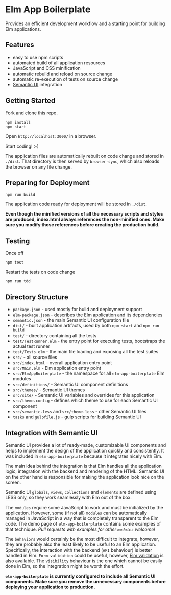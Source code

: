 # Elm App Boilerplate

Provides an efficient development workflow and a starting point for building Elm applications.

## Features

- easy to use npm scripts
- automated build of all application resources
- JavaScript and CSS minification
- automatic rebuild and reload on source change
- automatic re-execution of tests on source change
- [Semantic UI](http://semantic-ui.com/) integration

## Getting Started

Fork and clone this repo.

```
npm install
npm start
```

Open `http://localhost:3000/` in a browser.

Start coding! :-)

The application files are automatically rebuilt on code change and stored in `./dist`. That directory is then served by `browser-sync`, which also reloads the browser on any file change.

## Preparing for Deployment

```
npm run build
```

The application code ready for deployment will be stored in `./dist`.

**Even though the minified versions of all the necessary scripts and styles are produced, index.html always references the non-minified ones. Make sure you modify those references before creating the production build.**

## Testing

Once off

```
npm test
```

Restart the tests on code change

```
npm run tdd
```

## Directory Structure

- `package.json` - used mostly for build and deployment support
- `elm-package.json` - describes the Elm application and its dependencies
- `semantic.json` - the main Semantic UI configuration file
- `dist/` - built application artifacts, used by both `npm start` and `npm run build`
- `test/` - directory containing all the tests
- `test/TestRunner.elm` - the entry point for executing tests, bootstraps the actual test runner
- `test/Tests.elm` - the main file loading and exposing all the test suites
- `src/` - all source files
- `src/index.html` - overall application entry point
- `src/Main.elm` - Elm application entry point
- `src/ElmAppBoilerplate` - the namespace for all `elm-app-boilerplate` Elm modules
- `src/definitions/` - Semantic UI component definitions
- `src/themes/` - Semantic UI themes
- `src/site/` - Semantic UI variables and overrides for this application
- `src/theme.config` - defines which theme to use for each Semantic UI component
- `src/semantic.less` and `src/theme.less` - other Semantic UI files
- `tasks` and `gulpfile.js` - gulp scripts for building Semantic UI

## Integration with Semantic UI

Semantic UI provides a lot of ready-made, customizable UI components and helps to implement the design of the application quickly and consistently. It was included in `elm-app-boilerplate` because it integrates nicely with Elm.

The main idea behind the integration is that Elm handles all the application logic, integration with the backend and rendering of the HTML. Semantic UI on the other hand is responsible for making the application look nice on the screen.

Semantic UI `globals`, `views`, `collections` and `elements` are defined using LESS only, so they work seamlessly with Elm out of the box.

The `modules` require some JavaScript to work and must be initialized by the application. However, some (if not all) `modules` can be automatically managed in JavaScript in a way that is completely transparent to the Elm code. The demo page of `elm-app-boilerplate` contains some examples of that technique. _Pull requests with examples for other `modules` welcome!_

The `behaviors` would certainly be the most difficult to integrate, however, they are probably also the least likely to be useful to an Elm application. Specifically, the interaction with the backend (`API` behaviour) is better handled in Elm. `Form validation` could be useful, however, [Elm validation](https://github.com/etaque/elm-simple-form) is also available. The `visibility` behaviour is the one which cannot be easily done in Elm, so the integration might be worth the effort.

**`elm-app-boilerplate` is currently configured to include all Semantic UI components. Make sure you remove the unnecessary components before deploying your application to production.**
